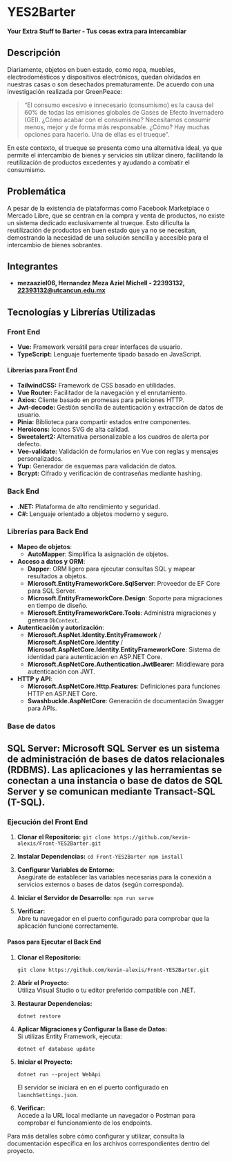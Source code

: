 # YES2Barter

**Your Extra Stuff to Barter - Tus cosas extra para intercambiar**

## Descripción

Diariamente, objetos en buen estado, como ropa, muebles, electrodomésticos y dispositivos electrónicos, quedan olvidados en nuestras casas o son desechados prematuramente. De acuerdo con una investigación realizada por GreenPeace:

> “El consumo excesivo e innecesario (consumismo) es la causa del 60% de todas las emisiones globales de Gases de Efecto Invernadero (GEI). ¿Cómo acabar con el consumismo? Necesitamos consumir menos, mejor y de forma más responsable. ¿Cómo? Hay muchas opciones para hacerlo. Una de ellas es el trueque”.

En este contexto, el trueque se presenta como una alternativa ideal, ya que permite el intercambio de bienes y servicios sin utilizar dinero, facilitando la reutilización de productos excedentes y ayudando a combatir el consumismo.

## Problemática

A pesar de la existencia de plataformas como Facebook Marketplace o Mercado Libre, que se centran en la compra y venta de productos, no existe un sistema dedicado exclusivamente al trueque. Esto dificulta la reutilización de productos en buen estado que ya no se necesitan, demostrando la necesidad de una solución sencilla y accesible para el intercambio de bienes sobrantes.

## Integrantes

- **mezaaziel06, Hernandez Meza Aziel Michell - 22393132, 22393132@utcancun.edu.mx**

## Tecnologías y Librerías Utilizadas

### Front End

- **Vue:** Framework versátil para crear interfaces de usuario.
- **TypeScript:** Lenguaje fuertemente tipado basado en JavaScript.

#### Librerías para Front End

- **TailwindCSS:** Framework de CSS basado en utilidades.
- **Vue Router:** Facilitador de la navegación y el enrutamiento.
- **Axios:** Cliente basado en promesas para peticiones HTTP.
- **Jwt-decode:** Gestión sencilla de autenticación y extracción de datos de usuario.
- **Pinia:** Biblioteca para compartir estados entre componentes.
- **Heroicons:** Íconos SVG de alta calidad.
- **Sweetalert2:** Alternativa personalizable a los cuadros de alerta por defecto.
- **Vee-validate:** Validación de formularios en Vue con reglas y mensajes personalizados.
- **Yup:** Generador de esquemas para validación de datos.
- **Bcrypt:** Cifrado y verificación de contraseñas mediante hashing.

### Back End

- **.NET:** Plataforma de alto rendimiento y seguridad.
- **C#:** Lenguaje orientado a objetos moderno y seguro.

### Librerías para Back End

- **Mapeo de objetos**:
    - **AutoMapper**: Simplifica la asignación de objetos.
- **Acceso a datos y ORM**:
    - **Dapper**: ORM ligero para ejecutar consultas SQL y mapear resultados a objetos.
    - **Microsoft.EntityFrameworkCore.SqlServer**: Proveedor de EF Core para SQL Server.
    - **Microsoft.EntityFrameworkCore.Design**: Soporte para migraciones en tiempo de diseño.
    - **Microsoft.EntityFrameworkCore.Tools**: Administra migraciones y genera `DbContext`.
- **Autenticación y autorización**:
    - **Microsoft.AspNet.Identity.EntityFramework** / **Microsoft.AspNetCore.Identity** / **Microsoft.AspNetCore.Identity.EntityFrameworkCore**: Sistema de identidad para autenticación en ASP.NET Core.
    - **Microsoft.AspNetCore.Authentication.JwtBearer**: Middleware para autenticación con JWT.
- **HTTP y API**:
    - **Microsoft.AspNetCore.Http.Features**: Definiciones para funciones HTTP en ASP.NET Core.
    - **Swashbuckle.AspNetCore**: Generación de documentación Swagger para APIs.


### Base de datos

**SQL Server:** Microsoft SQL Server es un sistema de administración de bases de datos relacionales (RDBMS). Las aplicaciones y las herramientas se conectan a una instancia o base de datos de SQL Server y se comunican mediante Transact-SQL (T-SQL).
---

### Ejecución del Front End

1. **Clonar el Repositorio:**
    `git clone https://github.com/kevin-alexis/Front-YES2Barter.git`
    
2. **Instalar Dependencias:**
    `cd Front-YES2Barter npm install`
    
3. **Configurar Variables de Entorno:**  
    Asegúrate de establecer las variables necesarias para la conexión a servicios externos o bases de datos (según corresponda).
    
4. **Iniciar el Servidor de Desarrollo:**
    `npm run serve`
    
5. **Verificar:**  
    Abre tu navegador en  el puerto configurado para comprobar que la aplicación funcione correctamente.

#### Pasos para Ejecutar el Back End

1. **Clonar el Repositorio:**
    
    `git clone https://github.com/kevin-alexis/Front-YES2Barter.git`
    
2. **Abrir el Proyecto:**  
    Utiliza Visual Studio o tu editor preferido compatible con .NET.
3. **Restaurar Dependencias:**
    
    `dotnet restore`
    
4. **Aplicar Migraciones y Configurar la Base de Datos:**  
    Si utilizas Entity Framework, ejecuta:
    
    `dotnet ef database update`
    
5. **Iniciar el Proyecto:**
    
    `dotnet run --project WebApi`
    
    El servidor se iniciará en en el puerto configurado en `launchSettings.json`.
6. **Verificar:**  
    Accede a la URL local mediante un navegador o Postman para comprobar el funcionamiento de los endpoints.

Para más detalles sobre cómo configurar y utilizar, consulta la documentación específica en los archivos correspondientes dentro del proyecto.